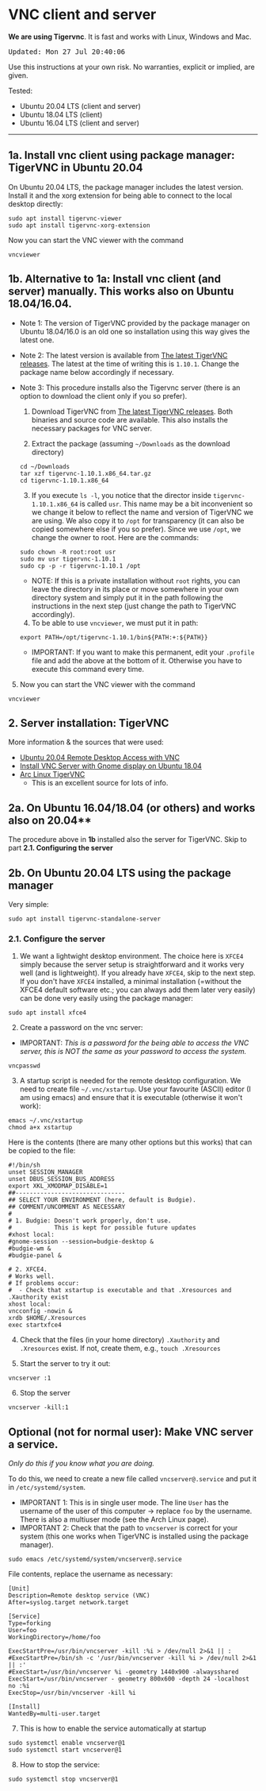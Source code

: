 # VNC client and server

**We are using Tigervnc**. It is fast and works with Linux, Windows and Mac.

<tt>Updated: Mon 27 Jul 20:40:06</TT>

Use this instructions at your own risk. No warranties, explicit or implied, are given.

Tested:
 - Ubuntu 20.04 LTS (client and server)
 - Ubuntu 18.04 LTS (client)
 - Ubuntu 16.04 LTS (client and server)


--------

## 1a. Install vnc client using package manager: TigerVNC in Ubuntu 20.04 

On Ubuntu 20.04 LTS, the package manager includes the latest version. Install it and the xorg extension for being able to connect to the local desktop directly:
```
sudo apt install tigervnc-viewer
sudo apt install tigervnc-xorg-extension
```
Now you can start the VNC viewer with the command
  ```
 vncviewer
 ```

## 1b. Alternative to 1a: Install vnc client (and server) manually. This works also on Ubuntu 18.04/16.04.
 - Note 1: The version of TigerVNC provided by the package manager on  Ubuntu 18.04/16.0 is an old one so installation using this way gives the latest one.

 - Note 2: The latest version is available from [The latest TigerVNC releases](https://github.com/TigerVNC/tigervnc/releases). The latest at the time of writing this is `1.10.1`. Change the package name below accordingly if necessary.

- Note 3: This procedure installs also the Tigervnc server (there is an option to download the client only if you so prefer).

  1. Download TigerVNC from [The latest TigerVNC releases](https://github.com/TigerVNC/tigervnc/releases). Both binaries and source code are available. This also installs the necessary packages for VNC server.

  2. Extract the package (assuming `~/Downloads` as the download directory)
  ```
  cd ~/Downloads
  tar xzf tigervnc-1.10.1.x86_64.tar.gz
  cd tigervnc-1.10.1.x86_64
  ```
  3. If you execute `ls -l`, you notice that the director inside `tigervnc-1.10.1.x86_64` is called `usr`. This name may be a bit inconvenient so we change it below to reflect the name and version of TigerVNC we are using. We also copy it to `/opt` for transparency (it can also be copied somewhere else if you so prefer). Since we use `/opt`,  we change the owner to root. Here are the commands:
  ```
  sudo chown -R root:root usr
  sudo mv usr tigervnc-1.10.1
  sudo cp -p -r tigervnc-1.10.1 /opt
  ```
  - NOTE: If this is a private installation without `root` rights, you can leave the directory in its place or move somewhere in your own directory system and simply put it in the path following the instructions in the next step (just change the path to TigerVNC accordingly).

  4. To be able to use `vncviewer`, we must put it in path:
  ```
  export PATH=/opt/tigervnc-1.10.1/bin${PATH:+:${PATH}}
  ```
  - IMPORTANT: If you want to make this permanent, edit your `.profile` file and add the above at the bottom of it. Otherwise you have to execute this command every time.

 5. Now you can start the VNC viewer with the command
  ```
 vncviewer
 ```

## 2. Server installation: TigerVNC

More information & the sources that were used:
- [Ubuntu 20.04 Remote Desktop Access with VNC](https://www.answertopia.com/ubuntu/ubuntu-remote-desktop-access-with-vnc/)
- [Install VNC Server with Gnome display on Ubuntu 18.04](https://www.teknotut.com/en/install-vnc-server-with-gnome-display-on-ubuntu-18-04/)
- [Arc Linux TigerVNC](https://wiki.archlinux.org/index.php/TigerVNC)
  - This is an excellent source for lots of info.
  
## 2a. On Ubuntu 16.04/18.04 (or others) and works also on 20.04**

The procedure above in **1b** installed also the server for TigerVNC. Skip to part **2.1. Configuring the server**

## 2b. On Ubuntu 20.04 LTS using the package manager
Very simple: 
 ```
 sudo apt install tigervnc-standalone-server
 ```

### 2.1. Configure the server

1. We want a lightwight desktop environment. The choice here is `XFCE4` simply because the server setup is straightforward and it works very well (and is lightweight). If you already have `XFCE4`, skip to the next step. If you don't have `XFCE4` installed, a minimal installation (=without the XFCE4 default software etc.; you can always add them later very easily) can be done very easily using the package manager:
  ```
  sudo apt install xfce4
  ```

2. Create a password on the vnc server: 
  - IMPORTANT: *This is a password for the being able to access the VNC server, this is NOT the same as your password to access the system.*
   ```
   vncpasswd
   ```
3. A startup script is needed for the remote desktop configuration. We need to create file `~/.vnc/xstartup`. Use your favourite (ASCII) editor (I am using emacs) and ensure that it is executable (otherwise it won't work):
```
emacs ~/.vnc/xstartup
chmod a+x xstartup
```
Here is the contents (there are many other options but this works) that can be copied to the file:
```
#!/bin/sh
unset SESSION_MANAGER
unset DBUS_SESSION_BUS_ADDRESS
export XKL_XMODMAP_DISABLE=1
##-------------------------------
## SELECT YOUR ENVIRONMENT (here, default is Budgie).
## COMMENT/UNCOMMENT AS NECESSARY
#
# 1. Budgie: Doesn't work properly, don't use. 
#            This is kept for possible future updates
#xhost local:
#gnome-session --session=budgie-desktop &
#budgie-wm &
#budgie-panel &

# 2. XFCE4. 
# Works well.
# If problems occur: 
#  - Check that xstartup is executable and that .Xresources and .Xauthority exist
xhost local:
vncconfig -nowin &
xrdb $HOME/.Xresources
exec startxfce4 
```

4. Check that the files (in your home directory) `.Xauthority` and `.Xresources` exist. If not, create them, e.g., `touch .Xresources`

5. Start the server to try it out:
```
vncserver :1
```
6. Stop the server
```
vncserver -kill:1
```


## Optional (not for normal user): Make VNC server a service.

*Only do this if you know what you are doing.*

To do this, we need to create a new file called `vncserver@.service` and put it in `/etc/systemd/system`. 

- IMPORTANT 1: This is in single user mode. The line `User` has the username of the user of this computer -> replace `foo` by the username. There is also a multiuser mode (see the Arch Linux page).
- IMPORTANT 2: Check that the path to `vncserver` is correct for your system (this one works when TigerVNC is installed using the package manager).

```
sudo emacs /etc/systemd/system/vncserver@.service
```
File contents, replace the username as necessary:
```
[Unit]
Description=Remote desktop service (VNC)
After=syslog.target network.target

[Service]
Type=forking
User=foo
WorkingDirectory=/home/foo

ExecStartPre=/usr/bin/vncserver -kill :%i > /dev/null 2>&1 || : 
#ExecStartPre=/bin/sh -c '/usr/bin/vncserver -kill %i > /dev/null 2>&1 || :'
#ExecStart=/usr/bin/vncserver %i -geometry 1440x900 -alwaysshared
ExecStart=/usr/bin/vncserver - geometry 800x600 -depth 24 -localhost no :%i 
ExecStop=/usr/bin/vncserver -kill %i

[Install]
WantedBy=multi-user.target
```

7. This is how to enable the service automatically at startup
```
sudo systemctl enable vncserver@1
sudo systemctl start vncserver@1

```
8. How to stop the service:
```
sudo systemctl stop vncserver@1
```

